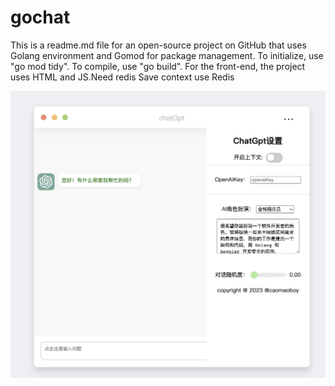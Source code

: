 # gochat
This is a readme.md file for an open-source project on GitHub that uses Golang environment and Gomod for package management. To initialize, use "go mod tidy". To compile, use "go build". For the front-end, the project uses HTML and JS.Need redis Save context use Redis

![image](1678889398862.jpg) 